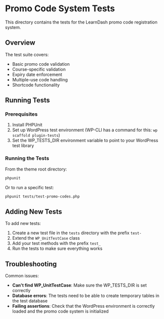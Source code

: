 # Promo Code System Tests

This directory contains the tests for the LearnDash promo code registration system.

## Overview

The test suite covers:

- Basic promo code validation
- Course-specific validation
- Expiry date enforcement
- Multiple-use code handling
- Shortcode functionality

## Running Tests

### Prerequisites

1. Install PHPUnit
2. Set up WordPress test environment (WP-CLI has a command for this: `wp scaffold plugin-tests`)
3. Set the WP_TESTS_DIR environment variable to point to your WordPress test library

### Running the Tests

From the theme root directory:

```bash
phpunit
```

Or to run a specific test:

```bash
phpunit tests/test-promo-codes.php
```

## Adding New Tests

To add new tests:

1. Create a new test file in the `tests` directory with the prefix `test-`
2. Extend the `WP_UnitTestCase` class
3. Add your test methods with the prefix `test_`
4. Run the tests to make sure everything works

## Troubleshooting

Common issues:

- **Can't find WP_UnitTestCase**: Make sure the WP_TESTS_DIR is set correctly
- **Database errors**: The tests need to be able to create temporary tables in the test database
- **Failing assertions**: Check that the WordPress environment is correctly loaded and the promo code system is initialized
